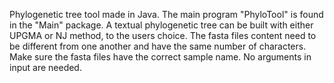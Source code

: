 Phylogenetic tree tool made in Java. The main program "PhyloTool" is found in the "Main" package. A textual phylogenetic tree can be built with either UPGMA or NJ method, to the users choice. The fasta files content need to be different from one another and have the same number of characters. Make sure the fasta files have the correct sample name. No arguments in input are needed.
